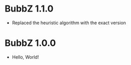 BubbZ 1.1.0
==============
* Replaced the heuristic algorithm with the exact version

BubbZ 1.0.0
==============
* Hello, World!
